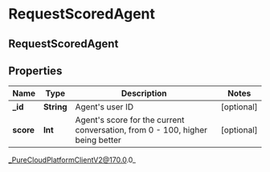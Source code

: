 # RequestScoredAgent

## RequestScoredAgent

## Properties

|Name | Type | Description | Notes|
|------------ | ------------- | ------------- | -------------|
| **_id** | **String** | Agent&#39;s user ID | [optional] |
| **score** | **Int** | Agent&#39;s score for the current conversation, from 0 - 100, higher being better | [optional] |



_PureCloudPlatformClientV2@170.0.0_
